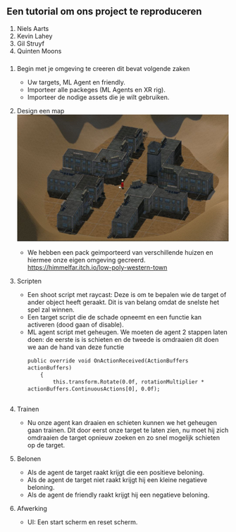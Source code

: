 ## Een tutorial om ons project te reproduceren
1. Niels Aarts
2. Kevin Lahey
3. Gil Struyf
4. Quinten Moons

###
1. Begin met je omgeving te creeren dit bevat volgende zaken
	- Uw targets, ML Agent en friendly.
	- Importeer alle packeges (ML Agents en XR rig).
	- Importeer de nodige assets die je wilt gebruiken.

2. Design een map
![image](https://github.com/AP-IT-GH/eindproject-Bullet-Time-VR/blob/main/Images/MAP.JPG)
	- We hebben een pack geimporteerd van verschillende huizen en hiermee onze eigen omgeving gecreerd.
	https://himmelfar.itch.io/low-poly-western-town 

	
3. Scripten
	- Een shoot script met raycast: Deze is om te bepalen wie de target of ander object heeft geraakt.
	  Dit is van belang omdat de snelste het spel zal winnen.
	- Een target script die de schade opneemt en een functie kan activeren (dood gaan of disable).
	- ML agent script met geheugen. We moeten de agent 2 stappen laten doen: de eerste is is schieten en de tweede is omdraaien dit doen we aan de hand van deze functie 
		```
		public override void OnActionReceived(ActionBuffers actionBuffers)
    		{
        		this.transform.Rotate(0.0f, rotationMultiplier * actionBuffers.ContinuousActions[0], 0.0f);
		

4. Trainen
	- Nu onze agent kan draaien en schieten kunnen we het geheugen gaan trainen.
	  Dit door eerst onze target te laten zien, nu moet hij zich omdraaien de target
	  opnieuw zoeken en zo snel mogelijk schieten op de target.

5. Belonen
	- Als de agent de target raakt krijgt die een positieve beloning.
	- Als de agent de target niet raakt krijgt hij een kleine negatieve beloning.
	- Als de agent de friendly raakt krijgt hij een negatieve beloning.

6. Afwerking
	- UI: Een start scherm en reset scherm.